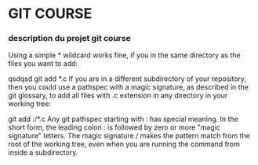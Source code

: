 # GIT COURSE

### description du projet git course

Using a simple * wildcard works fine, if you in the same directory as the files you want to add:

qsdqsd
git add *.c
If you are in a different subdirectory of your repository, then you could use a pathspec with a magic signature, as described in the git glossary, to add all files with .c extension in any directory in your working tree:

git add :/*.c
Any git pathspec starting with : has special meaning. In the short form, the leading colon : is followed by zero or more "magic signature" letters. The magic signature / makes the pattern match from the root of the working tree, even when you are running the command from inside a subdirectory.

